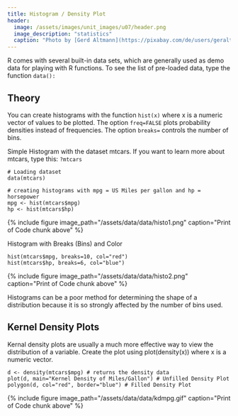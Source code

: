 ```yaml
---
title: Histogram / Density Plot
header:
  image: /assets/images/unit_images/u07/header.png
  image_description: "statistics"
  caption: "Photo by [Gerd Altmann](https://pixabay.com/de/users/geralt-9301/?utm_source=link-attribution&utm_medium=referral&utm_campaign=image&utm_content=4705451) [from Pixabay](https://pixabay.com/)"
---
```


<!--more-->
R comes with several built-in data sets, which are generally used as demo data for playing with R functions. To see the list of pre-loaded data, type the function `data():`

## Theory
You can create histograms with the function `hist(x)` where x is a numeric vector of values to be plotted. The option `freq=FALSE` plots probability densities instead of frequencies. The option `breaks=` controls the number of bins.


Simple Histogram with the dataset mtcars. If you want to learn more about mtcars, type this: `?mtcars`
```
# Loading dataset
data(mtcars)

# creating histograms with mpg = US Miles per gallon and hp = horsepower
mpg <- hist(mtcars$mpg)
hp <- hist(mtcars$hp)
```
{% include figure image_path="/assets/data/data/histo1.png" caption="Print of Code chunk above" %}


Histogram with Breaks (Bins) and Color
```
hist(mtcars$mpg, breaks=10, col="red")
hist(mtcars$hp, breaks=6, col="blue")
```
{% include figure image_path="/assets/data/data/histo2.png" caption="Print of Code chunk above" %}

Histograms can be a poor method for determining the shape of a distribution because it is so strongly affected by the number of bins used.

## Kernel Density Plots
Kernal density plots are usually a much more effective way to view the distribution of a variable. Create the plot using plot(density(x)) where x is a numeric vector.

```
d <- density(mtcars$mpg) # returns the density data
plot(d, main="Kernel Density of Miles/Gallon") # Unfilled Density Plot
polygon(d, col="red", border="blue") # Filled Density Plot
```
{% include figure image_path="/assets/data/data/kdmpg.gif" caption="Print of Code chunk above" %}
